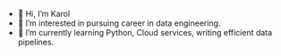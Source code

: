 - 👋 Hi, I’m Karol
- 👀 I’m interested in pursuing career in data engineering.
- 🌱 I’m currently learning Python, Cloud services, writing efficient data pipelines.

<!---
KarolG002/KarolG002 is a ✨ special ✨ repository because its `README.md` (this file) appears on your GitHub profile.
You can click the Preview link to take a look at your changes.
--->
